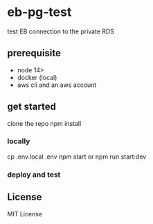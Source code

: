 # eb-pg-test

test EB connection to the private RDS

## prerequisite

- node 14>
- docker (local)
- aws cli and an aws account

## get started

clone the repo
npm install

### locally

cp .env.local .env
npm start
or npm run start:dev

### deploy and test

## License

MIT License
